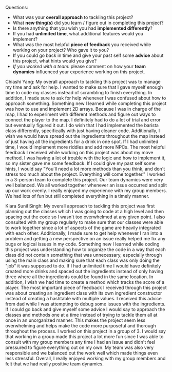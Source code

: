  Questions:
 - What was your **overall approach** to tackling this project?
 - What **new thing(s)** did you learn / figure out in completing this project?
 - Is there anything that you wish you had **implemented differently**?
 - If you had **unlimited time**, what additional features would you implement?
 - What was the most helpful **piece of feedback** you received while working on your project? Who gave it to you?
 - If you could go back in time and give your past self some **advice** about this project, what hints would you give?
 - _If you worked with a team:_ please comment on how your **team dynamics** influenced your experience working on this project.


 Chiashi Yang: 
 My overall approach to tackling this project was to manage my time and ask for help. I wanted to make sure that I gave myself enough time to code my classes instead of scrambling to finish everything. In addition, I made sure to ask for help whenever I was confused about how to approach something. Something new I learned while completing this project was how to use and implement 2D arrays. Because I was in charge of the map, I had to experiment with different methods and figure out ways to connect the player to the map. I definitely had to do a lot of trial and error but eventually figured it out. I do wish that I had implemented the barista class differently, specifically with just having cleaner code. Additionally, I wish we would have spread out the ingredients throughout the map instead of just having all the ingredients for a drink in one spot. If I had unlimited time, I would implement more riddles and add more NPCs. The most helpful feedback I received while working on this project was about my move method. I was having a lot of trouble with the logic and how to implement it, so my sister gave me some feedback. If I could give my past self some hints, I would say "You'll need a lot more methods than you think, and don't stress too much about the project. Everything will come together." I worked in a 3-person team to complete this project. Our team dynamics were very well balanced. We all worked together whenever an issue occurred and split up our work evenly. I really enjoyed my experience with my group members. We had lots of fun but still completed everything in a timely manner. 
 
 Kiara Sunil Singh:
 My overall approach to tackling this project was first planning out the classes which I was going to code at a high level and then spacing out the code so I wasn't too overwhelmed at any given point. I also consulted with my group regularly to make sure that our classes were able to work together since a lot of aspects of the game are heavily integrated with each other. Additionally, I made sure to get help whenever I ran into a problem and getting a new perspective on an issue really helped me fix any bugs or logical issues in my code. Something new I learned while coding this project was understanding how to organize the code in a way that each class did not contain something that was unnecessary, especially through using the main class and making sure that each class was only doing the "job" it was supposed to do. If I had unlimited time I would have definitely created more drinks and spaced out the ingredients instead of only having three where all the ingredients could be found in the same location. In addition, I wish we had time to create a method which tracks the score of a player. The most important piece of feedback I received through this project was about creating an ingredient class with its own ingredient constructor instead of creating a hashtable with multiple values. I received this advice from dad while I was attempting to debug some issues with the ingredients. If I could go back and give myself some advice I would say to approach the classes and methods one at a time instead of trying to tackle them all at once in an unorganized manner. This makes the project seem less overwhelming and helps make the code more purposeful and thorough throughout the process. I worked on this project in a group of 3. I would say that working in a group made this project a lot more fun since I was able to consult with my group members any time I had an issue and didn't feel pressured to figure everything out on my own. My team was also very responsible and we balanced out the work well which made things even less stressful. Overall, I really enjoyed working with my group members and felt that we had really positive team dynamics.


